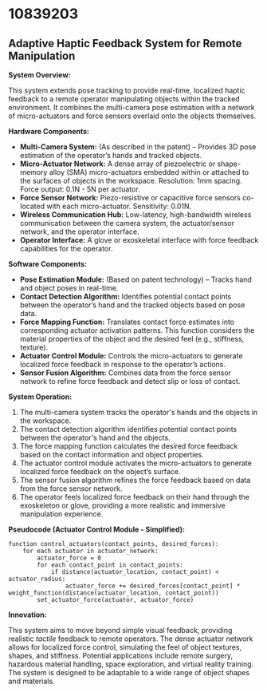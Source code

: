 # 10839203

## Adaptive Haptic Feedback System for Remote Manipulation

**System Overview:**

This system extends pose tracking to provide real-time, localized haptic feedback to a remote operator manipulating objects within the tracked environment. It combines the multi-camera pose estimation with a network of micro-actuators and force sensors overlaid onto the objects themselves.

**Hardware Components:**

*   **Multi-Camera System:** (As described in the patent) – Provides 3D pose estimation of the operator’s hands and tracked objects.
*   **Micro-Actuator Network:** A dense array of piezoelectric or shape-memory alloy (SMA) micro-actuators embedded within or attached to the surfaces of objects in the workspace. Resolution: 1mm spacing. Force output: 0.1N - 5N per actuator.
*   **Force Sensor Network:**  Piezo-resistive or capacitive force sensors co-located with each micro-actuator. Sensitivity: 0.01N.
*   **Wireless Communication Hub:** Low-latency, high-bandwidth wireless communication between the camera system, the actuator/sensor network, and the operator interface.
*   **Operator Interface:** A glove or exoskeletal interface with force feedback capabilities for the operator.

**Software Components:**

*   **Pose Estimation Module:** (Based on patent technology) – Tracks hand and object poses in real-time.
*   **Contact Detection Algorithm:** Identifies potential contact points between the operator’s hand and the tracked objects based on pose data.
*   **Force Mapping Function:** Translates contact force estimates into corresponding actuator activation patterns.  This function considers the material properties of the object and the desired feel (e.g., stiffness, texture).
*   **Actuator Control Module:**  Controls the micro-actuators to generate localized force feedback in response to the operator’s actions.
*   **Sensor Fusion Algorithm:** Combines data from the force sensor network to refine force feedback and detect slip or loss of contact.

**System Operation:**

1.  The multi-camera system tracks the operator's hands and the objects in the workspace.
2.  The contact detection algorithm identifies potential contact points between the operator's hand and the objects.
3.  The force mapping function calculates the desired force feedback based on the contact information and object properties.
4.  The actuator control module activates the micro-actuators to generate localized force feedback on the object’s surface.
5.  The sensor fusion algorithm refines the force feedback based on data from the force sensor network.
6.  The operator feels localized force feedback on their hand through the exoskeleton or glove, providing a more realistic and immersive manipulation experience.

**Pseudocode (Actuator Control Module - Simplified):**

```
function control_actuators(contact_points, desired_forces):
    for each actuator in actuator_network:
        actuator_force = 0
        for each contact_point in contact_points:
            if distance(actuator_location, contact_point) < actuator_radius:
                actuator_force += desired_forces[contact_point] * weight_function(distance(actuator_location, contact_point))
        set_actuator_force(actuator, actuator_force)
```

**Innovation:**

This system aims to move beyond simple visual feedback, providing realistic *tactile* feedback to remote operators. The dense actuator network allows for localized force control, simulating the feel of object textures, shapes, and stiffness.  Potential applications include remote surgery, hazardous material handling, space exploration, and virtual reality training. The system is designed to be adaptable to a wide range of object shapes and materials.